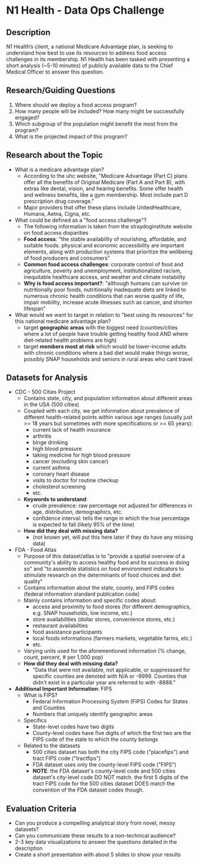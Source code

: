 # N1 Health - Data Ops Challenge
## Description
N1 Health’s client, a national Medicare Advantage plan, is seeking to understand how best to use its resources to address food access challenges in its membership. N1 Health has been tasked with presenting a short analysis (~5-10 minutes) of publicly available data to the Chief Medical Officer to answer this question.

## Research/Guiding Questions
1.	Where should we deploy a food access program?
2.	How many people will be included? How many might be successfully engaged?
3.	Which subgroup of the population might benefit the most from the program?
4.	What is the projected impact of this program?

## Research about the Topic
- What is a medicare advantage plan?
    - According to the uhc website, "Medicare Advantage (Part C) plans offer all the benefits of Original Medicare (Part A and Part B), with extras like dental, vision, and hearing benefits. Some offer health and wellness benefits, like a gym membership. Most include part D prescription drug coverage."
    - Major providers that offer these plans include UnitedHealthcare, Humana, Aetna, Cigna, etc.
- What could be defined as a "food access challenge"?
    - The following information is taken from the straydoginstitute website on food access disparities
    - **Food access**: "the stable availability of nourishing, affordable, and suitable foods. physical and economic accessibility are important elements, along with production systems that prioritize the wellbeing of food producers and consumers"
    - **Common food access challenges**: corporate control of food and agriculture, poverty and unemployment, institutionalized racism, inequitable healthcare access, and weather and climate instability
    - **Why is food access important?**: "although humans can survive on nutritionally poor foods, nutritionally inadequate diets are linked to numerous chronic health conditions that can worse quality of life, impair mobility, increase acute illnesses such as cancer, and shorten lifespan"
- What would we want to target in relation to "best using its resources" for this national medicare advantage plan?
    - target **geographic areas** with the biggest need (counties/cities where a lot of people have trouble getting healthy food AND where diet-related health problems are high)
    - target **members most at risk**  which would be lower-income adults with chronic conditions where a bad diet would make things worse, possibly SNAP households and seniors in rural areas who cant travel

## Datasets for Analysis
- CDC - 500 Cities Project
    - Contains state, city, and population information about different areas in the USA (500 cities)
    - Coupled with each city, we get information about prevalence of different health-related points within various age ranges (usually just >= 18 years but sometimes with more specifications or >= 65 years):
        - current lack of health insurance
        - arthritis
        - binge drinking
        - high blood pressure
        - taking medicine for high blood pressure
        - cancer (excluding skin cancer)
        - current asthma
        - coronary heart disease
        - visits to doctor for routine checkup
        - cholesterol screening
        -  etc.
    - **Keywords to understand**:
        - crude prevalence: raw percentage not adjusted for differences in age, distribution, demographics, etc.
        - confidence interval: tells the range in which the true percentage is expected to fall (likely 95% of the time)
    - **How did they deal with missing data?**
        - (not known yet, will put this here later if they do have any missing data)
- FDA - Food Atlas
    - Purpose of this dataset/atlas is to "provide a spatial overview of a community's ability to access healthy food and its success in doing so" and "to assemble statistics on food environment indicators to stimulate research on the determinants of food choices and diet quality"
    - Contains information about the state, county, and FIPS codes (federal information standard publication code)
    - Mainly contains information and specific codes about:
        - access and proximity to food stores (for different demographics, e.g. SNAP households, low income, etc.)
        - store availabilities (dollar stores, convenience stores, etc.)
        - restaurant availabilties
        - food assistance participants
        - local foods informations (farmers markets, vegetable farms, etc.)
        - etc.
    - Varying units used for the aforementioned information (% change, count, percent, # per 1,000 pop)
    - **How did they deal with missing data?**
        - "Data that were not available, not applicable, or suppresssed for specific counties are denoted with N/A or -9999. Counties that didn't exist in a particular year are referred to with -8888."
- **Additional Important Information**: FIPS
    - What is FIPS?
        - Federal Information Processing System (FIPS) Codes for States and Counties
        - Numbers that uniquely identify geographic areas
    - Specifics
        - State-level codes have two digits
        - County-level codes have five digits of which the first two are the FIPS code of the state to which the county belongs
    - Related to the datasets
        - 500 cities dataset has both the city FIPS code ("placefips") and tract FIPS code ("tractfips")
        - FDA dataset uses only the county-level FIPS code ("FIPS")
        - **NOTE**: the FDA dataset's county-level code and 500 cities dataset's city-level code DO NOT match. the first 5 digits of the tract FIPS code for the 500 cities dataset DOES match the convention of the FDA dataset codes though.

## Evaluation Criteria
- Can you produce a compelling analytical story from novel, messy datasets?
- Can you communicate these results to a non-technical audience?
- 2-3 key data visualizations to answer the questions detailed in the description
- Create a short presentation with about 5 slides to show your results

